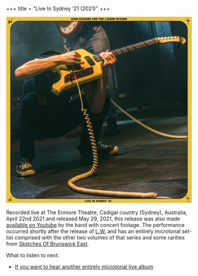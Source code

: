 +++
title = "Live In Sydney ’21 (2021)"
+++

![album cover for Live In Sydney 2021](./cover.jpg)

Recorded live at The Enmore Theatre, Cadigal country (Sydney), Australia, April 22nd 2021 and released May 29, 2021, this release was also made [available on Youtube](https://www.youtube.com/watch?v=JbjZ-jZnoss) by the band with concert footage. The performance occurred shortly after the release of [L.W.](./lw) and has an entirely microtonal set-list comprised with the other two volumes of that series and some rarities from [Sketches Of Brunswick East](./sketches-of-brunswick-east).

What to listen to next:

*   [If you want to hear another entirely microtonal live album](./live-in-melbourne-2019)

